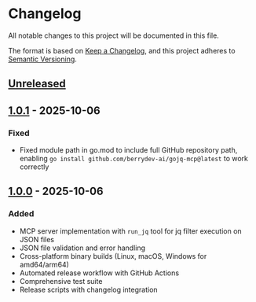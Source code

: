 # Changelog

All notable changes to this project will be documented in this file.

The format is based on [Keep a Changelog](https://keepachangelog.com/en/1.1.0/),
and this project adheres to [Semantic Versioning](https://semver.org/spec/v2.0.0.html).

## [Unreleased]

## [1.0.1] - 2025-10-06

### Fixed
- Fixed module path in go.mod to include full GitHub repository path, enabling `go install github.com/berrydev-ai/gojq-mcp@latest` to work correctly

## [1.0.0] - 2025-10-06

### Added
- MCP server implementation with `run_jq` tool for jq filter execution on JSON files
- JSON file validation and error handling
- Cross-platform binary builds (Linux, macOS, Windows for amd64/arm64)
- Automated release workflow with GitHub Actions
- Comprehensive test suite
- Release scripts with changelog integration

[Unreleased]: https://github.com/berrydev-ai/gojq-mcp/compare/v1.0.1...HEAD
[1.0.1]: https://github.com/berrydev-ai/gojq-mcp/compare/v1.0.0...v1.0.1
[1.0.0]: https://github.com/berrydev-ai/gojq-mcp/releases/tag/v1.0.0
